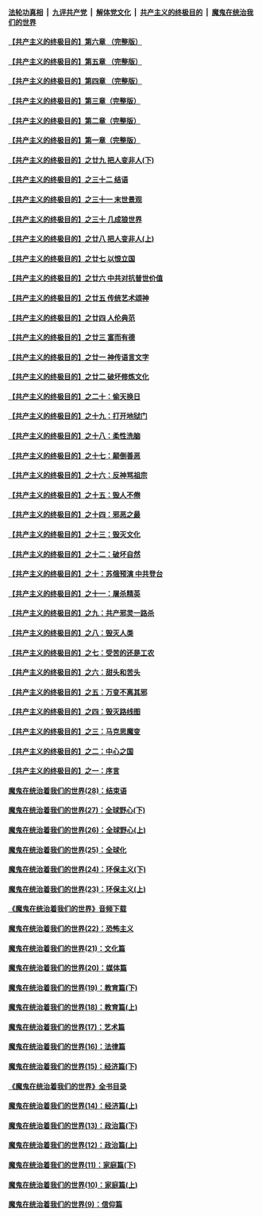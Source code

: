 ####  [法轮功真相](../../../../basic/blob/master/README.md?t=07021831) &nbsp;|&nbsp; [九评共产党](../../../../9ping.md/blob/master/README.md?t=07021831) &nbsp;|&nbsp; [解体党文化](../../../../jtdwh.md/blob/master/README.md?t=07021831)  &nbsp;|&nbsp; [共产主义的终极目的](../../../../gczydzjmd.md/blob/master/README.md?t=07021831) &nbsp;|&nbsp; [魔鬼在统治我们的世界](../../../../mgztzwmdsj.md/blob/master/README.md?t=07021831) 

#### [【共产主义的终极目的】第六章 （完整版）](../pages/nsc422/n11428913.md?t=07021831) 

#### [【共产主义的终极目的】第五章 （完整版）](../pages/nsc422/n11428912.md?t=07021831) 

#### [【共产主义的终极目的】第四章 （完整版）](../pages/nsc422/n11428907.md?t=07021831) 

#### [【共产主义的终极目的】第三章（完整版）](../pages/nsc422/n11428848.md?t=07021831) 

#### [【共产主义的终极目的】第二章（完整版）](../pages/nsc422/n11428831.md?t=07021831) 

#### [【共产主义的终极目的】第一章（完整版）](../pages/nsc422/n11417651.md?t=07021831) 

#### [【共产主义的终极目的】之廿九 把人变非人(下)](../pages/nsc422/n11344140.md?t=07021831) 

#### [【共产主义的终极目的】之三十二 结语](../pages/nsc422/n11360535.md?t=07021831) 

#### [【共产主义的终极目的】之三十一 末世景观](../pages/nsc422/n11351129.md?t=07021831) 

#### [【共产主义的终极目的】之三十 几成狼世界](../pages/nsc422/n11348280.md?t=07021831) 

#### [【共产主义的终极目的】之廿八 把人变非人(上)](../pages/nsc422/n11340492.md?t=07021831) 

#### [【共产主义的终极目的】之廿七 以恨立国](../pages/nsc422/n11336944.md?t=07021831) 

#### [【共产主义的终极目的】之廿六 中共对抗普世价值](../pages/nsc422/n11324785.md?t=07021831) 

#### [【共产主义的终极目的】之廿五 传统艺术颂神](../pages/nsc422/n11296396.md?t=07021831) 

#### [【共产主义的终极目的】之廿四 人伦典范](../pages/nsc422/n11296397.md?t=07021831) 

#### [【共产主义的终极目的】之廿三 富而有德](../pages/nsc422/n11283598.md?t=07021831) 

#### [【共产主义的终极目的】之廿一 神传语言文字](../pages/nsc422/n11263265.md?t=07021831) 

#### [【共产主义的终极目的】之廿二 破坏修炼文化](../pages/nsc422/n11245728.md?t=07021831) 

#### [【共产主义的终极目的】之二十：偷天换日](../pages/nsc422/n11238846.md?t=07021831) 

#### [【共产主义的终极目的】之十九：打开地狱门](../pages/nsc422/n11206376.md?t=07021831) 

#### [【共产主义的终极目的】之十八：柔性洗脑](../pages/nsc422/n11199994.md?t=07021831) 

#### [【共产主义的终极目的】之十七：颠倒善恶](../pages/nsc422/n11179782.md?t=07021831) 

#### [【共产主义的终极目的】之十六：反神骂祖宗](../pages/nsc422/n11166798.md?t=07021831) 

#### [【共产主义的终极目的】之十五：毁人不倦](../pages/nsc422/n11166792.md?t=07021831) 

#### [【共产主义的终极目的】之十四：邪恶之最](../pages/nsc422/n11150249.md?t=07021831) 

#### [【共产主义的终极目的】之十三：毁灭文化](../pages/nsc422/n11135227.md?t=07021831) 

#### [【共产主义的终极目的】之十二：破坏自然](../pages/nsc422/n11135214.md?t=07021831) 

#### [【共产主义的终极目的】之十：苏俄预演 中共登台](../pages/nsc422/n11118424.md?t=07021831) 

#### [【共产主义的终极目的】之十一：屠杀精英](../pages/nsc422/n11118442.md?t=07021831) 

#### [【共产主义的终极目的】之九：共产邪灵一路杀](../pages/nsc422/n11114139.md?t=07021831) 

#### [【共产主义的终极目的】之八：毁灭人类](../pages/nsc422/n11108503.md?t=07021831) 

#### [【共产主义的终极目的】之七：受苦的还是工农](../pages/nsc422/n11101809.md?t=07021831) 

#### [【共产主义的终极目的】之六：甜头和苦头](../pages/nsc422/n11096971.md?t=07021831) 

#### [【共产主义的终极目的】之五：万变不离其邪](../pages/nsc422/n11091285.md?t=07021831) 

#### [【共产主义的终极目的】之四：毁灭路线图](../pages/nsc422/n11086284.md?t=07021831) 

#### [【共产主义的终极目的】之三：马克思魔变](../pages/nsc422/n11061941.md?t=07021831) 

#### [【共产主义的终极目的】之二：中心之国](../pages/nsc422/n11047728.md?t=07021831) 

#### [【共产主义的终极目的】之一：序言](../pages/nsc422/n11086077.md?t=07021831) 

#### [魔鬼在统治着我们的世界(28)：结束语](../pages/nsc422/n10936246.md?t=07021831) 

#### [魔鬼在统治着我们的世界(27)：全球野心(下)](../pages/nsc422/n10928319.md?t=07021831) 

#### [魔鬼在统治着我们的世界(26)：全球野心(上)](../pages/nsc422/n10900318.md?t=07021831) 

#### [魔鬼在统治着我们的世界(25)：全球化](../pages/nsc422/n10788205.md?t=07021831) 

#### [魔鬼在统治着我们的世界(24)：环保主义(下)](../pages/nsc422/n10695307.md?t=07021831) 

#### [魔鬼在统治着我们的世界(23)：环保主义(上)](../pages/nsc422/n10688613.md?t=07021831) 

#### [《魔鬼在统治着我们的世界》音频下载](../pages/nsc422/n10635553.md?t=07021831) 

#### [魔鬼在统治着我们的世界(22)：恐怖主义](../pages/nsc422/n10614727.md?t=07021831) 

#### [魔鬼在统治着我们的世界(21)：文化篇](../pages/nsc422/n10597706.md?t=07021831) 

#### [魔鬼在统治着我们的世界(20)：媒体篇](../pages/nsc422/n10586579.md?t=07021831) 

#### [魔鬼在统治着我们的世界(19)：教育篇(下)](../pages/nsc422/n10564808.md?t=07021831) 

#### [魔鬼在统治着我们的世界(18)：教育篇(上)](../pages/nsc422/n10526970.md?t=07021831) 

#### [魔鬼在统治着我们的世界(17)：艺术篇](../pages/nsc422/n10499093.md?t=07021831) 

#### [魔鬼在统治着我们的世界(16)：法律篇](../pages/nsc422/n10485969.md?t=07021831) 

#### [魔鬼在统治着我们的世界(15)：经济篇(下)](../pages/nsc422/n10469975.md?t=07021831) 

#### [《魔鬼在统治着我们的世界》全书目录](../pages/nsc422/n10464261.md?t=07021831) 

#### [魔鬼在统治着我们的世界(14)：经济篇(上)](../pages/nsc422/n10457370.md?t=07021831) 

#### [魔鬼在统治着我们的世界(13)：政治篇(下)](../pages/nsc422/n10448270.md?t=07021831) 

#### [魔鬼在统治着我们的世界(12)：政治篇(上)](../pages/nsc422/n10444576.md?t=07021831) 

#### [魔鬼在统治着我们的世界(11)：家庭篇(下)](../pages/nsc422/n10440961.md?t=07021831) 

#### [魔鬼在统治着我们的世界(10)：家庭篇(上)](../pages/nsc422/n10435448.md?t=07021831) 

#### [魔鬼在统治着我们的世界(9)：信仰篇](../pages/nsc422/n10432159.md?t=07021831) 

